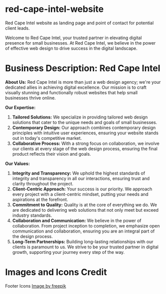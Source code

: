 # red-cape-intel-website
Red Cape Intel website as landing page and point of contact for potential client leads.

Welcome to Red Cape Intel, your trusted partner in elevating digital presence for small businesses. At Red Cape Intel, we believe in the power of effective web design to drive success in the digital landscape.



# **Business Description: Red Cape Intel**

**About Us:**
Red Cape Intel is more than just a web design agency; we're your dedicated allies in achieving digital excellence. Our mission is to craft visually stunning and functionally robust websites that help small businesses thrive online.

**Our Expertise:**

1. **Tailored Solutions:** We specialize in providing tailored web design solutions that cater to the unique needs and goals of small businesses.
2. **Contemporary Design:** Our approach combines contemporary design principles with intuitive user experiences, ensuring your website stands out in today's competitive market.
3. **Collaborative Process:** With a strong focus on collaboration, we involve our clients at every stage of the web design process, ensuring the final product reflects their vision and goals.

**Our Values:**

1. **Integrity and Transparency:** We uphold the highest standards of integrity and transparency in all our interactions, ensuring trust and clarity throughout the project.
2. **Client-Centric Approach:** Your success is our priority. We approach every project with a client-centric mindset, putting your needs and aspirations at the forefront.
3. **Commitment to Quality:** Quality is at the core of everything we do. We are dedicated to delivering web solutions that not only meet but exceed industry standards.
4. **Collaboration and Communication:** We believe in the power of collaboration. From project inception to completion, we emphasize open communication and collaboration, ensuring you are an integral part of the design process.
5. **Long-Term Partnerships:** Building long-lasting relationships with our clients is paramount to us. We strive to be your trusted partner in digital growth, supporting your journey every step of the way.



# Images and Icons Credit 

Footer Icons
<a href="https://www.freepik.com/free-vector/social-media-logo-collection_4031753.htm#from_view=detail_alsolike">Image by freepik</a>